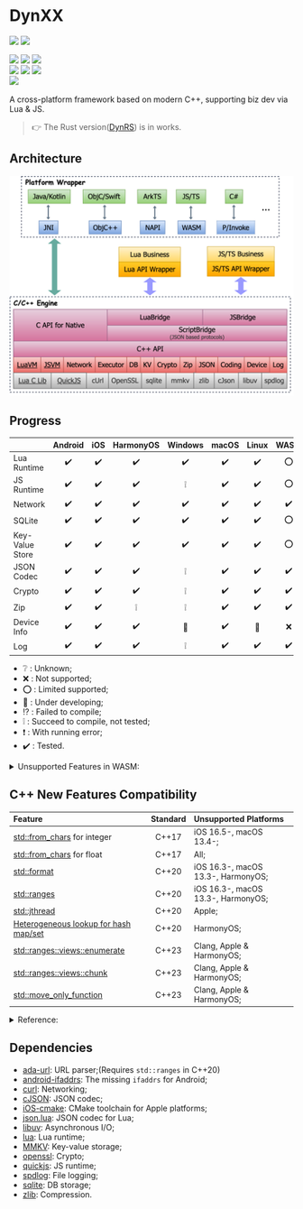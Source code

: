 # DynXX

[<img src="https://img.shields.io/sonar/quality_gate/R1NC_DynXX/main?server=https%3A%2F%2Fsonarcloud.io&logo=sonar&label=Sonar%20-%20Quality%20Gate"/>][36]
[<img src="https://img.shields.io/sonar/violations/R1NC_DynXX/main?server=https%3A%2F%2Fsonarcloud.io&format=long&logo=sonar&label=Sonar%20-%20Violations"/>][25]
 
[<img src="https://img.shields.io/github/actions/workflow/status/R1NC/DynXX/CI-Android-macOS.yml?branch=main&label=CI%20-%20Android&logo=android&logoColor=3DDC84"/>][26]
[<img src="https://img.shields.io/github/actions/workflow/status/R1NC/DynXX/CI-iOS.yml?branch=main&label=CI%20-%20iOS&logo=Apple&logoColor=white"/>][33]
[<img src="https://img.shields.io/github/actions/workflow/status/R1NC/DynXX/CI-HarmonyOS-macOS.yml?branch=main&label=CI%20-%20HarmonyOS&logo=Huawei&logoColor=FF0000"/>][24]       
[<img src="https://img.shields.io/github/actions/workflow/status/R1NC/DynXX/CI-Windows-MSVC.yml?branch=main&label=CI%20-%20Windows&logo=gitforwindows&logoColor=0078D4"/>][35]
[<img src="https://img.shields.io/github/actions/workflow/status/R1NC/DynXX/CI-macOS.yml?branch=main&label=CI%20-%20macOS&logo=Apple&logoColor=white"/>][34]
[<img src="https://img.shields.io/github/actions/workflow/status/R1NC/DynXX/CI-Linux-Ubuntu.yml?branch=main&label=CI%20-%20Linux&logo=Linux&logoColor=FBB726"/>][30]      
[<img src="https://img.shields.io/github/actions/workflow/status/R1NC/DynXX/CI-WASM-macOS.yml?branch=main&label=CI%20-%20WASM&logo=WebAssembly&logoColor=654FF0"/>][29] 

A cross-platform framework based on modern C++, supporting biz dev via Lua & JS.

> :point_right: The Rust version([DynRS][31]) is in works.


## Architecture

![Arch](/res/arch.svg)

## Progress

| | Android | iOS | HarmonyOS  | Windows | macOS | Linux | WASM |
| :-- | :--: | :--: | :--: | :--: | :--: | :--: | :--: |
| Lua Runtime |:heavy_check_mark:|:heavy_check_mark:|:heavy_check_mark:|:heavy_check_mark:|:heavy_check_mark:|:heavy_check_mark:|:o:|
| JS Runtime |:heavy_check_mark:|:heavy_check_mark:|:heavy_check_mark:|:grey_exclamation:|:heavy_check_mark:|:heavy_check_mark:|:o:|
| Network |:heavy_check_mark:|:heavy_check_mark:|:heavy_check_mark:|:heavy_check_mark:|:heavy_check_mark:|:heavy_check_mark:|:heavy_check_mark:|
| SQLite |:heavy_check_mark:|:heavy_check_mark:|:heavy_check_mark:|:heavy_check_mark:|:heavy_check_mark:|:heavy_check_mark:|:o:|
| Key-Value Store |:heavy_check_mark:|:heavy_check_mark:|:heavy_check_mark:|:heavy_check_mark:|:heavy_check_mark:|:heavy_check_mark:|:o:|
| JSON Codec |:heavy_check_mark:|:heavy_check_mark:|:heavy_check_mark:|:grey_exclamation:|:heavy_check_mark:|:heavy_check_mark:|:heavy_check_mark:|
| Crypto |:heavy_check_mark:|:heavy_check_mark:|:heavy_check_mark:|:grey_exclamation:|:heavy_check_mark:|:heavy_check_mark:|:heavy_check_mark:|
| Zip |:heavy_check_mark:|:heavy_check_mark:|:grey_exclamation:|:grey_exclamation:|:heavy_check_mark:|:heavy_check_mark:|:heavy_check_mark:|
| Device Info |:heavy_check_mark:|:heavy_check_mark:|:heavy_check_mark:|:hammer:|:heavy_check_mark:|:hammer:|:x:|
| Log |:heavy_check_mark:|:heavy_check_mark:|:heavy_check_mark:|:grey_exclamation:|:heavy_check_mark:|:heavy_check_mark:|:heavy_check_mark:|

* :grey_question: : Unknown;
* :x: : Not supported;
* :o: : Limited supported;
* :hammer: : Under developing;
* :interrobang: : Failed to compile;
* :grey_exclamation: : Succeed to compile, not tested;
* :heavy_exclamation_mark: : With running error;
* :heavy_check_mark: : Tested.

<details>

<summary>Unsupported Features in WASM:</summary>

* Load Lua script with file;(Will trigger a prompt window)
* [C/C++ callback JS function in async thread][2].

</details>

## C++ New Features Compatibility

| Feature                                      | Standard | Unsupported Platforms              |
| :------------------------------------------- | :------: | :--------------------------------- |
| [std::from_chars][19] for integer            | C++17    | iOS 16.5-, macOS 13.4-;            |
| [std::from_chars][19] for float              | C++17    | All;                               |
| [std::format][12]                            | C++20    | iOS 16.3-, macOS 13.3-, HarmonyOS; |
| [std::ranges][13]                            | C++20    | iOS 16.3-, macOS 13.3-, HarmonyOS; |
| [std::jthread][28]                           | C++20    | Apple;                             |
| [Heterogeneous lookup for hash map/set][32]  | C++20    | HarmonyOS;                         |
| [std::ranges::views::enumerate][20]          | C++23    | Clang, Apple & HarmonyOS;          |
| [std::ranges::views::chunk][14]              | C++23    | Clang, Apple & HarmonyOS;          |
| [std::move_only_function][23]                | C++23    | Clang, Apple & HarmonyOS;          |

<details>

<summary>Reference:</summary>

* [C++ compiler support - cppreference.com][22];
* [C++ Language Support - Xcode - Apple Developer][21];

</details>

## Dependencies

* [ada-url][3]: URL parser;(Requires `std::ranges` in C++20)
* [android-ifaddrs][16]: The missing `ifaddrs` for Android;
* [curl][4]: Networking;
* [cJSON][5]: JSON codec;
* [iOS-cmake][18]: CMake toolchain for Apple platforms;
* [json.lua][27]: JSON codec for Lua;
* [libuv][6]: Asynchronous I/O;
* [lua][7]: Lua runtime;
* [MMKV][8]: Key-value storage;
* [openssl][9]: Crypto;
* [quickjs][10]: JS runtime;
* [spdlog][15]: File logging;
* [sqlite][11]: DB storage;
* [zlib][17]: Compression.

[1]: https://emscripten.org/docs/getting_started/downloads.html#sdk-download-and-install
[2]: https://github.com/emscripten-core/emscripten/issues/16567
[3]: https://github.com/ada-url/ada
[4]: https://github.com/curl/curl
[5]: https://github.com/DaveGamble/cJSON
[6]: https://github.com/libuv/libuv
[7]: https://github.com/lua/lua
[8]: https://github.com/Tencent/MMKV
[9]: https://github.com/openssl/openssl
[10]: https://github.com/bellard/quickjs
[11]: https://github.com/sqlite/sqlite
[12]: https://en.cppreference.com/w/cpp/utility/format/format
[13]: https://en.cppreference.com/w/cpp/ranges
[14]: https://en.cppreference.com/w/cpp/ranges/chunk_view
[15]: https://github.com/gabime/spdlog
[16]: https://github.com/morristech/android-ifaddrs
[17]: https://github.com/madler/zlib
[18]: https://github.com/leetal/ios-cmake
[19]: https://en.cppreference.com/w/cpp/utility/from_chars
[20]: https://en.cppreference.com/w/cpp/ranges/enumerate_view
[21]: https://developer.apple.com/xcode/cpp/
[22]: https://en.cppreference.com/w/cpp/compiler_support
[23]: https://en.cppreference.com/w/cpp/utility/functional/move_only_function.html
[24]: ../../actions/workflows/CI-HarmonyOS-macOS.yml
[25]: https://sonarcloud.io/project/issues?issueStatuses=OPEN%2CCONFIRMED&id=R1NC_DynXX
[26]: ../../actions/workflows/CI-Android-macOS.yml
[27]: https://gist.github.com/tylerneylon/59f4bcf316be525b30ab
[28]: https://en.cppreference.com/w/cpp/thread/jthread.html
[29]: ../../actions/workflows/CI-WASM-macOS.yml
[30]: ../../actions/workflows/CI-Linux-Ubuntu.yml
[31]: https://github.com/R1NC/DynRS
[32]: https://www.open-std.org/jtc1/sc22/wg21/docs/papers/2018/p0919r3.html
[33]: ../../actions/workflows/CI-iOS.yml
[34]: ../../actions/workflows/CI-macOS.yml
[35]: ../../actions/workflows/CI-Windows-MSVC.yml
[36]: https://sonarcloud.io/project/overview?id=R1NC_DynXX
